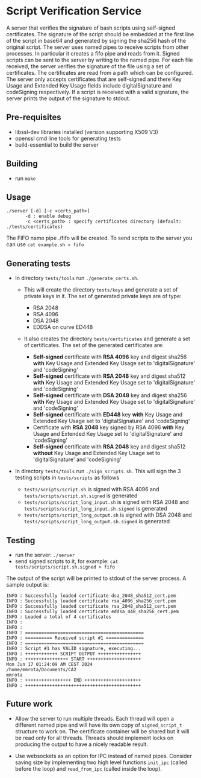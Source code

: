 # Script Verification Service

A server that verifies the signature of bash scripts using self-signed certificates. The signature of the script should be embedded at the first line of the script in base64 and generated by signing the sha256 hash of the original script. The server uses named pipes to receive scripts from other processes. In particular it creates a fifo pipe and reads from it. Signed scripts can be sent to the server by writing to the named pipe. For each file received, the server verifies the signature of the file using a set of certificates. The certificates are read from a path which can be configured. The server only accepts certificates that are self-signed and there Key Usage and Extended Key Usage fields include digitalSignature and codeSigning respectively. If a script is received with a valid signature, the server prints the output of the signature to stdout.

## Pre-requisites

- libssl-dev libraries installed (version supporting X509 V3)
- openssl cmd line tools for generating tests
- build-essential to build the server

## Building

- run `make`

## Usage

```
./server [-d] [-c <certs_path>]
       -d : enable debug
       -c <certs_path> : specify certificates directory (default: ./tests/certificates)
```
The FIFO name pipe ./fifo will be created. To send scripts to the server you can use `cat example.sh > fifo`

## Generating tests

- In directory `tests/tools` run `./generate_certs.sh`.

    - This will create the directory `tests/keys` and generate a set of private keys in it. The set of generated private keys are of type:
    
        -  RSA 2048
        -  RSA 4096
        -  DSA 2048
        -  EDDSA on curve ED448

    - It also creates the directory `tests/certificates` and generate a set of certificates. The set of the generated certificates are:

        - **Self-signed** certificate with **RSA 4096** key and digest sha256 **with** Key Usage and Extended Key Usage set to 'digitalSignature' and 'codeSigning'
        - **Self-signed** certificate with **RSA 2048** key and digest sha512 **with** Key Usage and Extended Key Usage set to 'digitalSignature' and 'codeSigning'
        - **Self-signed** certificate with **DSA 2048** key and digest sha256 **with** Key Usage and Extended Key Usage set to 'digitalSignature' and 'codeSigning'
        - **Self-signed** certificate with **ED448** key **with** Key Usage and Extended Key Usage set to 'digitalSignature' and 'codeSigning'
        - Certificate with **RSA 2048** key signed by RSA 4096 **with** Key Usage and Extended Key Usage set to 'digitalSignature' and 'codeSigning'
        - **Self-signed** certificate with **RSA 2048** key and digest sha512 **without** Key Usage and Extended Key Usage set to 'digitalSignature' and 'codeSigning'

- In directory `tests/tools` run `./sign_scripts.sh`. This will sign the 3 testing scripts in `tests/scripts` as follows

    -  `tests/scripts/script.sh` is signed with RSA 4096 and `tests/scripts/script.sh.signed` is generated
    -  `tests/scripts/script_long_input.sh` is signed with RSA 2048 and `tests/scripts/script_long_input.sh.signed` is generated
    -  `tests/scripts/script_long_output.sh` is signed with DSA 2048 and `tests/scripts/script_long_output.sh.signed` is generated

## Testing

- run the server: `./server`
- send signed scripts to it, for example: `cat tests/scripts/script.sh.signed > fifo`

The output of the script will be printed to stdout of the server process. A sample output is:

```
INFO : Successfully loaded certificate dsa_2048_sha512_cert.pem
INFO : Successfully loaded certificate rsa_4096_sha256_cert.pem
INFO : Successfully loaded certificate rsa_2048_sha512_cert.pem
INFO : Successfully loaded certificate eddsa_448_sha256_cert.pem
INFO : Loaded a total of 4 certificates
INFO :  
INFO :  
INFO : ============================================
INFO : ========== Received script #1 ==============
INFO : ============================================
INFO : Script #1 has VALID signature, executing...
INFO : ++++++++++++ SCRIPT OUTPUT ++++++++++++++++
INFO : ++++++++++++++++ START ++++++++++++++++++++
Mon Jun 17 01:24:09 AM CEST 2024
/home/mmrota/Documents/CA2
mmrota
INFO : +++++++++++++++++ END +++++++++++++++++++++
INFO : +++++++++++++++++++++++++++++++++++++++++++
```

## Future work

- Allow the server to run multiple threads. Each thread will open a different named pipe and will have its own copy of `signed_script_t` structure to work on. The certificate container will be shared but it will be read only for all threads. Threads should implement locks on producing the output to have a nicely readable result.

- Use websockets as an option for IPC instead of named pipes. Consider saving size by implementing two high level functions `init_ipc` (called before the loop) and `read_from_ipc` (called inside the loop).